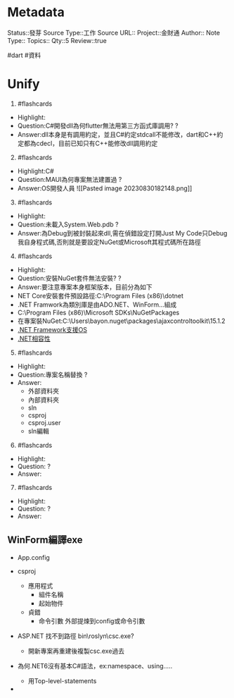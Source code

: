 # Metadata
Status::發芽
Source Type::工作
Source URL::
Project::金財通
Author::
Note Type::
Topics::
Qty::5
Review::true

#dart #資料 
# Unify




1. #flashcards 
- Highlight:
- Question:C#開發dll為何flutter無法用第三方函式庫調用?
?
- Answer:dll本身是有調用約定，並且C#約定stdcall不能修改，dart和C++約定都為cdecl，目前已知只有C++能修改dll調用約定

2. #flashcards 
- Highlight:C#
- Question:MAUI為何專案無法建置過
?
- Answer:OS開發人員
![[Pasted image 20230830182148.png]]
3. #flashcards 
- Highlight:
- Question:未載入System.Web.pdb
?
- Answer:為Debug到被封裝起來dll,需在偵錯設定打開Just My Code只Debug我自身程式碼,否則就是要設定NuGet或Microsoft其程式碼所在路徑


4. #flashcards 
- Highlight:
- Question:安裝NuGet套件無法安裝?
?
- Answer:要注意專案本身框架版本，目前分為如下
- NET Core安裝套件預設路徑:C:\Program Files (x86)\dotnet
- .NET Framwork為類別庫是由ADO.NET、WinForm...組成
- C:\Program Files (x86)\Microsoft SDKs\NuGetPackages
- 在專案裝NuGet:C:\Users\bayon\.nuget\packages\ajaxcontroltoolkit\15.1.2
- [.NET Framework支援OS](https://blog.darkthread.net/blog/net472-and-win10-version/)
- [.NET相容性](https://blog.darkthread.net/blog/netfx-eos-list/)

5. #flashcards 
- Highlight:
- Question:專案名稱替換
?
- Answer:
	- 外部資料夾
	- 內部資料夾
	- sln
	- csproj
	- csproj.user
	- sln編輯


6. #flashcards 
- Highlight:
- Question:
?
- Answer:

7. #flashcards 
- Highlight:
- Question:
?
- Answer:




## WinForm編譯exe
- App.config
- csproj
  - 應用程式
    - 組件名稱
    - 起始物件
  - 貞錯
    - 命令引數
外部提煉到config或命令引數


- ASP.NET 找不到路徑 bin\roslyn\csc.exe?	
  - 開新專案再重建後複製csc.exe過去
- 為何.NET6沒有基本C#語法，ex:namespace、using.....
  - 用Top-level-statements 

- 



